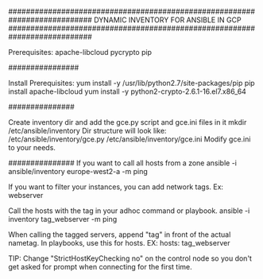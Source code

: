 ###########################################################################
                 DYNAMIC INVENTORY FOR ANSIBLE IN GCP
###########################################################################

Prerequisites:
apache-libcloud
pycrypto
pip

################

Install Prerequisites:
yum install -y /usr/lib/python2.7/site-packages/pip
pip install apache-libcloud
yum install -y python2-crypto-2.6.1-16.el7.x86_64

###############

Create inventory dir and add the gce.py script and gce.ini files in it
mkdir /etc/ansible/inventory
Dir structure will look like:
/etc/ansible/inventory/gce.py
/etc/ansible/inventory/gce.ini
Modify gce.ini to your needs.

###############
If you want to call all hosts from a zone
ansible -i ansible/inventory europe-west2-a -m ping

If you want to filter your instances, you can add network tags.
Ex: webserver

Call the hosts with the tag in your adhoc command or playbook.
ansible -i inventory tag_webserver -m ping

When calling the tagged servers, append "tag" in front of the actual nametag.
In playbooks, use this for hosts.
EX: hosts: tag_webserver

TIP: Change "StrictHostKeyChecking no" on the control node so you don't get asked for prompt when connecting for the first time.